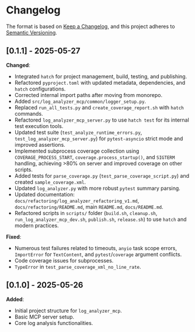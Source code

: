 # Changelog

The format is based on [Keep a Changelog](https://keepachangelog.com/en/1.0.0/),
and this project adheres to [Semantic Versioning](https://semver.org/spec/v2.0.0.html).

## [0.1.1] - 2025-05-27

**Changed**:

- Integrated `hatch` for project management, build, testing, and publishing.
- Refactored `pyproject.toml` with updated metadata, dependencies, and `hatch` configurations.
- Corrected internal import paths after moving from monorepo.
- Added `src/log_analyzer_mcp/common/logger_setup.py`.
- Replaced `run_all_tests.py` and `create_coverage_report.sh` with `hatch` commands.
- Refactored `log_analyzer_mcp_server.py` to use `hatch test` for its internal test execution tools.
- Updated test suite (`test_analyze_runtime_errors.py`, `test_log_analyzer_mcp_server.py`) for `pytest-asyncio` strict mode and improved assertions.
- Implemented subprocess coverage collection using `COVERAGE_PROCESS_START`, `coverage.process_startup()`, and `SIGTERM` handling, achieving >80% on server and improved coverage on other scripts.
- Added tests for `parse_coverage.py` (`test_parse_coverage_script.py`) and created `sample_coverage.xml`.
- Updated `log_analyzer.py` with more robust `pytest` summary parsing.
- Updated documentation: `docs/refactoring/log_analyzer_refactoring_v1.md`, `docs/refactoring/README.md`, main `README.md`, `docs/README.md`.
- Refactored scripts in `scripts/` folder (`build.sh`, `cleanup.sh`, `run_log_analyzer_mcp_dev.sh`, `publish.sh`, `release.sh`) to use `hatch` and modern practices.

**Fixed**:

- Numerous test failures related to timeouts, `anyio` task scope errors, `ImportError` for `TextContent`, and `pytest`/`coverage` argument conflicts.
- Code coverage issues for subprocesses.
- `TypeError` in `test_parse_coverage_xml_no_line_rate`.

## [0.1.0] - 2025-05-26

**Added**:

- Initial project structure for `log_analyzer_mcp`.
- Basic MCP server setup.
- Core log analysis functionalities.
